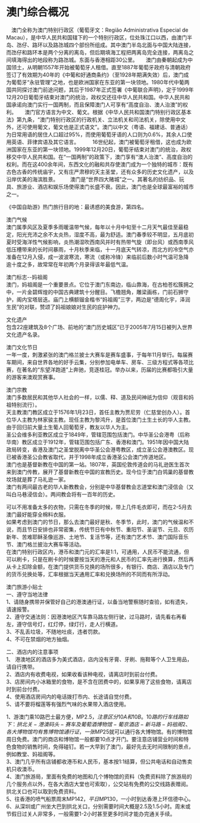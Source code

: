 # 澳门综合概况  
  　澳门全称为澳门特别行政区（葡萄牙文：Região Administrativa Especial de Macau‎），是中华人民共和国辖下的一个特别行政区，位处珠江口以西，由澳门半岛、氹仔、路环以及路氹城四个部份所组成。其中澳门半岛北面与中国大陆连接，而氹仔和路环本是两个分离的离岛，但后期填海工程把两离岛完全连接，两离岛之间填海得出的地段称为路氹城。东面与香港相距30公里。
　 澳门由秦朝起成为中国领土，从明朝1557年开始被葡萄牙人租借。直至1887年葡萄牙政府与清朝政府签订了有效期为40年的《中葡和好通商条约》（至1928年期满失效）后，澳门成为葡萄牙“永驻管理”之地，也是欧洲国家在东亚的第一块领地。1980年代中葡两国共同探讨澳门前途问题，其后于1987年正式签署《中葡联合声明》，定于1999年12月20日葡萄牙结束对澳门的统治，政权交还往中华人民共和国。中华人民共和国承诺向澳门实行一国两制，而且保障澳门人可享有“高度自治、澳人治澳”的权利。
　 澳门官方语言为中文、葡文。根据《中华人民共和国澳门特别行政区基本法》第九条，“澳门特别行政区的行政机关、立法机关和司法机关，除使用中文外，还可使用葡文，葡文也是正式语文”。澳门以中文（粤语、福建话、普通话）为日常用语的居住人口超过95%，而使用葡萄牙语的人口则为0.6%，其余人口使用英语、菲律宾语及其它语言。
　 　16世纪起，澳门被葡萄牙租借，这也成为欧洲国家在东亚的第一块领地。1999年12月20日，葡萄牙结束对澳门的统治，政权移交中华人民共和国。在“一国两制”的政策下，澳门享有“澳人治澳”、高度自治的权利。而在这400余年间，东西文化的融和共存使澳门成为一个独特的城市：既有古色古香的传统庙宇，又有庄严肃穆的天主圣堂，还有众多的历史文化遗产，以及沿岸优美的海滨胜景。
　　澳门是“世界四大赌城”之一。其著名的纺织品、玩具、旅游业、酒店和娱乐场使得澳门长盛不衰。因此，澳门也是全球最富裕的城市之一。 

 《中国自助游》热门旅行目的地：最诱惑的美食游，第四名。  
  
澳门气候  
澳门属季风区及夏季多雨暖温带气候，每年以十月中旬至十二月天气最佳至最稳定，阳光充沛之余不太炎热，湿度不高，最为舒适。澳门春季较不明显，五月底初夏时受海洋性气候影响，炎热潮湿吹西南风并时有热带气旋（即台风）或西南季风低压槽带来的长时间暴雨，十月秋季来临，十一月底天气转凉，而北方的冷空气亦准备在12月入侵，成一波波寒流，寒流（或称冷锋）来临前后数小时气温可急降逾十度之多，故常常在年初两个月录得该年最低气温。  
  
澳门标志--妈祖阁  
澳门，妈祖阁是一个重要景点。它位于澳门东南边，临山靠海，在古柏苍松簇拥之中，一片金碧辉煌的中国古典建筑十分醒目。飞檐翘角，雕梁画栋，门前石狮守护，阁内宝塔层迭。庙门上横额镏金楷书“妈祖阁”三字，两边是“德周化宇，泽润生民”的对联，赞颂了妈祖娘娘对生民的庇护神力。  
  
文化遗产  
包含22座建筑及8个广场、前地的“澳门历史城区”已于2005年7月15日被列入世界文化遗产名录。  
  
澳门文化节日  
一年一度，刺激紧张的澳门格兰披士大赛车是赛车盛事，于每年11月举行。每届赛车期间，来自世界各地的好手云集，分别参加电单车、房车、三级方程式等各项比赛，在著名的“东望洋跑道”上奔驰，竞逐桂冠。举办以来，历届的比赛都吸引大量的游客来澳观赏赛事。  
  
澳门宗教  
澳门多数居民和其他华人社会的一样，以儒、释、道及民间神祇为信仰（观音和妈祖特别流行）。  
天主教澳门教区成立于1576年1月23日，首任主教为贾尼劳（仁慈堂创办人）。首位华人主教为林家骏主教。现任主教为黎鸿升，是首位澳门土生土长的华人主教。由于回归前大量土生葡人回葡萄牙，教友以华人为主。  
圣公会维多利亚教区成立于1849年，管辖范围包括澳门。中华圣公会港粤（后称华南）教区成立于1912年，管辖范围包括广东、香港和澳门。1951年因中国大陆政局转变，香港及澳门之圣堂脱离中华圣公会港粤教区，成立圣公会港澳教区。现已被香港圣公会教省取代，并于1998年成立香港圣公会澳门传道地区。  
澳门也是基督新教在中国的第一站。1807年，英国伦敦传道会的马礼逊医生首次来到澳门传教，展开了基督新教在中国的宣教历史。现今位于澳门白鸰巢的基督教坟场就是葬了马礼逊一家。  
澳门有两间最古老的华人新教教会，分别是中华基督教会志道堂和澳门浸信会（又叫白马巷浸信会）。两间教会将有一百年的历史。  
  
可以不用准备太多的衣物，只需在冬季的时候，带上几件毛衣即可，而在2-5月去澳门最好能穿全棉料衣服。  
如果考虑到澳门的节日，那么去澳门最好是秋、冬季节，此时，澳门的气候温和不说，而且节日安排也非常密集，传统节日有中秋节、重阳节、圣诞节、元旦、农历新年、苦难耶稣圣像巡游、土地节、复活节等，还有澳门艺术节、澳门国际音乐节、澳门格兰披治大赛车等活动。  
在澳门特别行政区内，港币和澳门元的汇率是1∶1，可通用，人民币不能流通，但可以刷卡，只是在刷卡的时候要按当天的港元和人民币的汇率先进行换算，然后再从卡上扣除金额，在澳门提供货币兑换的场所很多，有银行、商店、酒店以及专门的货币兑换处等，汇率根据当天通用汇率和兑换场所的不同而有所浮动。  
  
澳门旅游小贴士  
一、遵守当地法律  
1、请随身携带并保管好自己的港澳通行证，以备当地警察随时查验，如有遗失，请速报警。  
2、遵守交通法则：因港澳地区汽车靠马路左侧行驶，过马路时，请先看右再看左，遵守信号灯，红灯停，绿灯行，走人行横道。  
3、不乱丢垃圾，不随地吐痰，违者罚款。  
4、不可在禁烟的地方抽烟。  
  
二、酒店内的注意事项  
1、 港澳地区的酒店多为美式酒店，店内没有牙膏、牙刷、拖鞋等个人卫生用品，请自行携带。  
2、酒店内有收费电视，如果收看该种电视，请离店时到前台付费。  
3、店房间内小冰箱里的食物，是不含在团费中的，如果享用了这些食物，请离店时到前台付费。  
4、使用酒店房间内的电话拨打市内、长途请自觉付费。  
5、请不要将榴莲等有强烈气味的水果带入酒店使用。  
  
1、游澳门乘10路巴士最方便，MP$2.5，注意区分10A和10B。10路的行车线路如下：拱北关-港澳码头-赛车及葡萄酒博物馆-葡京酒店-新马路-妈祖阁  
2、各大博物馆均有售博物馆通行证，一张MP$25就可以通行各大博物馆。有的博物馆周日免费。澳门的商店和博物馆一般都要10点才开门。要注意店铺营业时间和特色食物的销售时间，免得碰钉。若一大早到了澳门，最好先去无时间限制的景点，例如教堂、妈祖阁等。  
3、澳门几乎所有店铺都收港币和人民币，基本按1:1结算，但公共电话和自动售卖机只收澳币。  
4、澳门旅游局，里面有免费的地图和几个博物馆的资料（免费资料除了旅游局的几个服务点以外，在各大酒店大堂也可索取），公交站有免费的公交线路表赠阅。拱北关口也可以取到免费资料。  
5、往香港的喷气船票周末MP$142，平日MP$130，一小时到达香港上环信德中心。  
6、从深圳或广州坐大巴到拱北关口，分别需要时间大概是2.5及1.5小时。周末或节假日过关人非常多，一般需要1-2小时甚至更多时间才能办完通关手续。